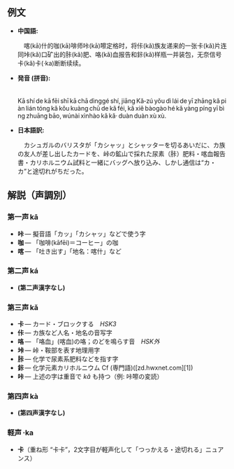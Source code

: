 ## 例文

* **中国語:**

  　喀(kā)什的咖(kā)啡师咔(kā)嚓定格时，将佧(kǎ)族友递来的一张卡(kǎ)片连同垰(kǎ)口矿出的胩(kǎ)肥、咯(kǎ)血报告和鉲(kǎ)样瓶一并装包，无奈信号卡(kǎ)卡(·ka)断断续续。

* **発音 (拼音):**

  　Kā shí de kā fēi shī kā chā dìnggé shí, jiāng Kǎ‑zú yǒu dì lái de yī zhāng kǎ piàn lián tóng kǎ kǒu kuàng chū de kǎ féi, kǎ xiě bàogào hé kǎ yàng píng yī bìng zhuāng bāo, wúnài xìnhào kǎ kǎ· duàn duàn xù xù.

* **日本語訳:**

  　カシュガルのバリスタが「カシャッ」とシャッターを切るあいだに、カ族の友人が差し出したカードを、峠の鉱山で採れた尿素（胩）肥料・喀血報告書・カリホルニウム試料と一緒にバッグへ放り込み、しかし通信は“カ・カ”と途切れがちだった。

## 解説（声調別）

### 第一声 kā

* **咔** — 擬音語「カッ」「カシャッ」などで使う字
* **咖** — 「咖啡(kāfēi)＝コーヒー」の咖
* **喀** — 「吐き出す」「地名：喀什」など

### 第二声 ká

* **(第二声漢字なし)**

### 第三声 kǎ

* **卡** — カード・ブロックする *HSK3*
* **佧** — カ族など人名・地名の音写字
* **咯** — 「咯血」(喀血)の咯；のどを鳴らす音 *HSK外*
* **垰** — 峠・鞍部を表す地理用字
* **胩** — 化学で尿素系肥料などを指す字
* **鉲** — 化学元素カリホルニウム Cf (専門語)([zd.hwxnet.com][1])
* **咔** — 上述の字は重音で *kǎ* も持つ（例: 咔嚓の変読）

### 第四声 kà

* **(第四声漢字なし)**

### 軽声 ·ka

* **卡**（重ね形 “卡卡”，2文字目が軽声化して「つっかえる・途切れる」ニュアンス）
